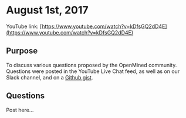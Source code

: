 # August 1st, 2017

YouTube link: [https://www.youtube.com/watch?v=kDfsGQ2dD4E](https://www.youtube.com/watch?v=kDfsGQ2dD4E)

## Purpose
To discuss various questions proposed by the OpenMined community.  Questions were posted in the YouTube Live Chat feed, as well as on our Slack channel, and on a [Github gist](https://gist.github.com/anoff/518dd6518a491789573be33c1cd723f7).

## Questions
Post here...
